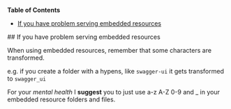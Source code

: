 <!-- START doctoc generated TOC please keep comment here to allow auto update -->
<!-- DON'T EDIT THIS SECTION, INSTEAD RE-RUN doctoc TO UPDATE -->
**Table of Contents**

- [If you have problem serving embedded resources](#if-you-have-problem-serving-embedded-resources)

<!-- END doctoc generated TOC please keep comment here to allow auto update -->

﻿## If you have problem serving embedded resources

When using embedded resources, remember that some characters are transformed.

e.g. if you create a folder with a hypens, like `swagger-ui` it gets transformed to `swagger_ui`

For your *mental health* I **suggest** you to just use a-z A-Z 0-9 and _ in your embedded resource folders and files.